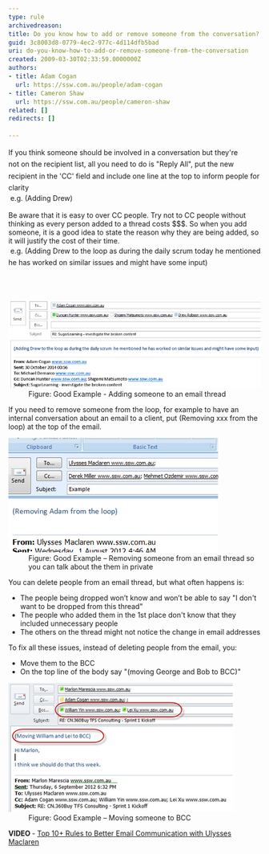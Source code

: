 ```yaml
---
type: rule
archivedreason: 
title: Do you know how to add or remove someone from the conversation?
guid: 3c8003d8-0779-4ec2-977c-4d114dfb5bad
uri: do-you-know-how-to-add-or-remove-someone-from-the-conversation
created: 2009-03-30T02:33:59.0000000Z
authors:
- title: Adam Cogan
  url: https://ssw.com.au/people/adam-cogan
- title: Cameron Shaw
  url: https://ssw.com.au/people/cameron-shaw
related: []
redirects: []

---
```



<div><span style="line-height:23.4px;">If you think someone should be involved in a conversation but they're not </span><span style="line-height:23.4px;">on the recipient list, all you need to do is "Re</span><span style="line-height:23.4px;">ply All", put the new recipient in the 'CC' field and include one line at the top to inform people for clarity</span></div><div> e.g. (Adding Drew)<br><br></div><div>Be aware that it is easy to over CC people. Try not to CC people without thinking as every person added to a thread costs $$$. So when you add someone, it is a good idea to state the reason why they are being added, so it will justify the cost of their time.</div><div> e.​g. <span style="line-height:23.4px;">(Adding Drew to the loop as during the daily scrum today he mentioned he has worked on similar issues and might have some input)</span></div>​<br>
<br><excerpt class='endintro'></excerpt><br>
<dl class="goodImage"><dt><img alt="Adding A Person To CC Good Example" src="AddingPersonToCcGoodExample.png" /></dt><dd>Figure: Good Example - Adding someone to an email thread</dd></dl><p>If you need to remove someone from the loop, for example to have an internal conversation about an email to a client, put (Removing xxx from the loop) at the top of the email.</p><dl class="goodImage"><dt><img alt="Add Recipient" src="RemoveRecipient.jpg" />​ </dt><dd>Figure: Good Example – Removing someone from an email thread so you can talk about the them in private</dd></dl> 
<p>You can delete people from an email thread, but what often happens is:</p><ul><li>The people being dropped won’t know and won’t be able to say "I don't want to be dropped from this thread"</li><li>The people who added them in the 1st place don't know that they included unnecessary people</li><li>The others on the thread might not notice the change in email addresses</li></ul><p>To fix all these issues, instead of deleting people from the email, you:</p><ul><li>Move them to the BCC</li><li>On the top line of the body say "(moving George and Bob to BCC)"</li></ul><dl class="goodImage"><dt><img alt="Add Recipient" src="move-bcc.jpg" />​ </dt><dd>Figure: Good Example – Moving someone to BCC</dd></dl><p><strong style="font-weight:bold;">VIDEO</strong><b> </b>- <a href="https://www.youtube.com/watch?v=LAqRokqq4jI">Top 10+ Rules to Better Email Communication with Ulysses Maclaren</a> <b></b><br></p>


